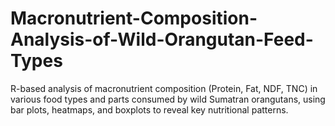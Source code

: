 # Macronutrient-Composition-Analysis-of-Wild-Orangutan-Feed-Types
R-based analysis of macronutrient composition (Protein, Fat, NDF, TNC) in various food types and parts consumed by wild Sumatran orangutans, using bar plots, heatmaps, and boxplots to reveal key nutritional patterns.
